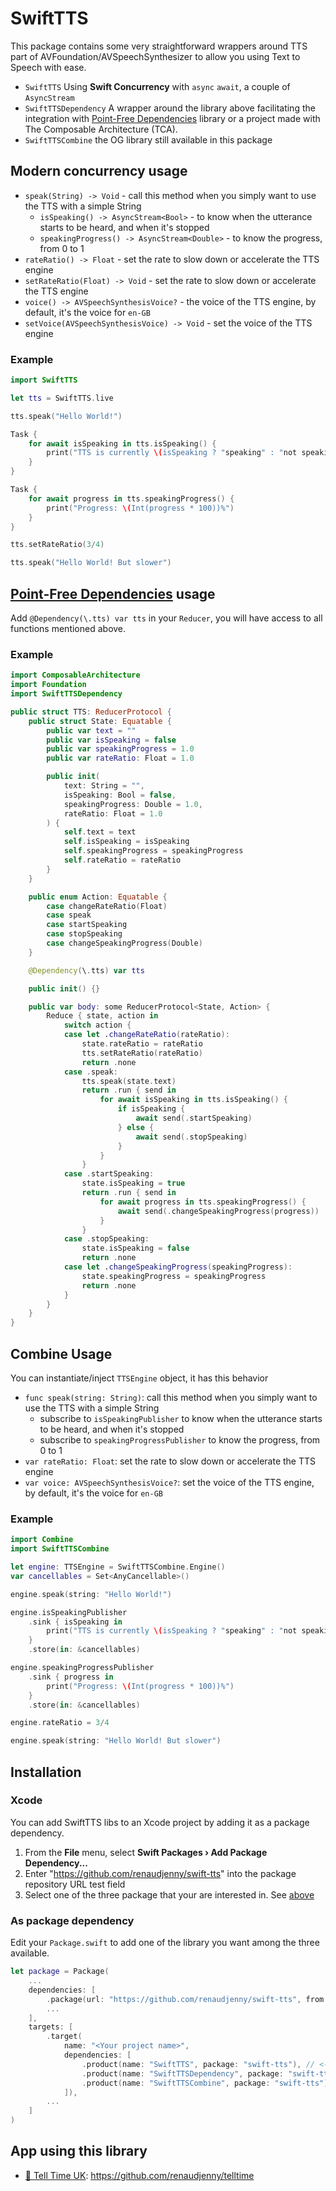 # SwiftTTS

This package contains some very straightforward wrappers around TTS part of AVFoundation/AVSpeechSynthesizer to allow you using Text to Speech with ease.

* `SwiftTTS` Using **Swift Concurrency** with `async` `await`, a couple of `AsyncStream`
* `SwiftTTSDependency` A wrapper around the library above facilitating the integration with [Point-Free Dependencies](https://github.com/pointfreeco/swift-dependencies) library or a project made with The Composable Architecture (TCA).
* `SwiftTTSCombine` the OG library still available in this package

## Modern concurrency usage

* `speak(String) -> Void` - call this method when you simply want to use the TTS with a simple String
  * `isSpeaking() -> AsyncStream<Bool>` - to know when the utterance starts to be heard, and when it's stopped
  * `speakingProgress() -> AsyncStream<Double>` - to know the progress, from 0 to 1
* `rateRatio() -> Float` - set the rate to slow down or accelerate the TTS engine
* `setRateRatio(Float) -> Void` - set the rate to slow down or accelerate the TTS engine
* `voice() -> AVSpeechSynthesisVoice?` - the voice of the TTS engine, by default, it's the voice for `en-GB`
* `setVoice(AVSpeechSynthesisVoice) -> Void` - set the voice of the TTS engine

### Example

```swift
import SwiftTTS

let tts = SwiftTTS.live

tts.speak("Hello World!")

Task {
    for await isSpeaking in tts.isSpeaking() {
        print("TTS is currently \(isSpeaking ? "speaking" : "not speaking")")
    }
}

Task {
    for await progress in tts.speakingProgress() {
        print("Progress: \(Int(progress * 100))%")
    }
}

tts.setRateRatio(3/4)

tts.speak("Hello World! But slower")
```

## [Point-Free Dependencies](https://github.com/pointfreeco/swift-dependencies) usage

Add `@Dependency(\.tts) var tts` in your `Reducer`, you will have access to all functions mentioned above.

### Example

```swift
import ComposableArchitecture
import Foundation
import SwiftTTSDependency

public struct TTS: ReducerProtocol {
    public struct State: Equatable {
        public var text = ""
        public var isSpeaking = false
        public var speakingProgress = 1.0
        public var rateRatio: Float = 1.0

        public init(
            text: String = "",
            isSpeaking: Bool = false,
            speakingProgress: Double = 1.0,
            rateRatio: Float = 1.0
        ) {
            self.text = text
            self.isSpeaking = isSpeaking
            self.speakingProgress = speakingProgress
            self.rateRatio = rateRatio
        }
    }

    public enum Action: Equatable {
        case changeRateRatio(Float)
        case speak
        case startSpeaking
        case stopSpeaking
        case changeSpeakingProgress(Double)
    }

    @Dependency(\.tts) var tts

    public init() {}

    public var body: some ReducerProtocol<State, Action> {
        Reduce { state, action in
            switch action {
            case let .changeRateRatio(rateRatio):
                state.rateRatio = rateRatio
                tts.setRateRatio(rateRatio)
                return .none
            case .speak:
                tts.speak(state.text)
                return .run { send in
                    for await isSpeaking in tts.isSpeaking() {
                        if isSpeaking {
                            await send(.startSpeaking)
                        } else {
                            await send(.stopSpeaking)
                        }
                    }
                }
            case .startSpeaking:
                state.isSpeaking = true
                return .run { send in
                    for await progress in tts.speakingProgress() {
                        await send(.changeSpeakingProgress(progress))
                    }
                }
            case .stopSpeaking:
                state.isSpeaking = false
                return .none
            case let .changeSpeakingProgress(speakingProgress):
                state.speakingProgress = speakingProgress
                return .none
            }
        }
    }
}

```

## Combine Usage

You can instantiate/inject `TTSEngine` object, it has this behavior

* `func speak(string: String)`: call this method when you simply want to use the TTS with a simple String
  * subscribe to `isSpeakingPublisher` to know when the utterance starts to be heard, and when it's stopped
  * subscribe to `speakingProgressPublisher` to know the progress, from 0 to 1
* `var rateRatio: Float`: set the rate to slow down or accelerate the TTS engine
* `var voice: AVSpeechSynthesisVoice?`: set the voice of the TTS engine, by default, it's the voice for `en-GB`

### Example

```swift
import Combine
import SwiftTTSCombine

let engine: TTSEngine = SwiftTTSCombine.Engine()
var cancellables = Set<AnyCancellable>()

engine.speak(string: "Hello World!")

engine.isSpeakingPublisher
    .sink { isSpeaking in
        print("TTS is currently \(isSpeaking ? "speaking" : "not speaking")")
    }
    .store(in: &cancellables)

engine.speakingProgressPublisher
    .sink { progress in
        print("Progress: \(Int(progress * 100))%")
    }
    .store(in: &cancellables)

engine.rateRatio = 3/4

engine.speak(string: "Hello World! But slower")
```

## Installation

### Xcode

You can add SwiftTTS libs to an Xcode project by adding it as a package dependency.

1. From the **File** menu, select **Swift Packages › Add Package Dependency...**
2. Enter "https://github.com/renaudjenny/swift-tts" into the package repository URL test field
3. Select one of the three package that your are interested in. See [above](#swifttts)

### As package dependency

Edit your `Package.swift` to add one of the library you want among the three available.

```swift
let package = Package(
    ...
    dependencies: [
        .package(url: "https://github.com/renaudjenny/swift-tts", from: "2.0.0"),
        ...
    ],
    targets: [
        .target(
            name: "<Your project name>",
            dependencies: [
                .product(name: "SwiftTTS", package: "swift-tts"), // <-- Modern concurrency
                .product(name: "SwiftTTSDependency", package: "swift-tts"), // <-- Point-Free Dependencies library wrapper
                .product(name: "SwiftTTSCombine", package: "swift-tts"), // <-- Combine wrapper
            ]),
        ...
    ]
)
```

## App using this library

* [📲 Tell Time UK](https://apps.apple.com/gb/app/tell-time-uk/id1496541173): https://github.com/renaudjenny/telltime
